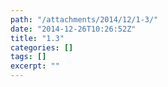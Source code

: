 ```yaml
---
path: "/attachments/2014/12/1-3/"
date: "2014-12-26T10:26:52Z"
title: "1.3"
categories: []
tags: []
excerpt: ""
---
```


